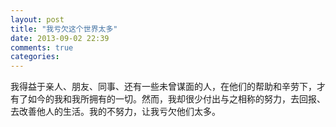 ```yaml
---
layout: post
title: "我亏欠这个世界太多"
date: 2013-09-02 22:39
comments: true
categories:
---
```


我得益于亲人、朋友、同事、还有一些未曾谋面的人，在他们的帮助和辛劳下，才有了如今的我和我所拥有的一切。然而，我却很少付出与之相称的努力，去回报、去改善他人的生活。我的不努力，让我亏欠他们太多。
